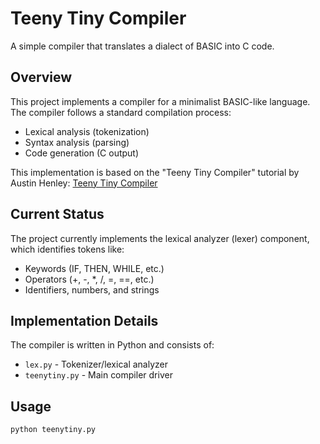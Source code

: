 # Teeny Tiny Compiler

A simple compiler that translates a dialect of BASIC into C code.

## Overview

This project implements a compiler for a minimalist BASIC-like language. The compiler follows a standard compilation process:
- Lexical analysis (tokenization)
- Syntax analysis (parsing)
- Code generation (C output)

This implementation is based on the "Teeny Tiny Compiler" tutorial by Austin Henley:
[Teeny Tiny Compiler](https://austinhenley.com/blog/teenytinycompiler1.html)

## Current Status

The project currently implements the lexical analyzer (lexer) component, which identifies tokens like:
- Keywords (IF, THEN, WHILE, etc.)
- Operators (+, -, *, /, =, ==, etc.)
- Identifiers, numbers, and strings

## Implementation Details

The compiler is written in Python and consists of:
- `lex.py` - Tokenizer/lexical analyzer
- `teenytiny.py` - Main compiler driver




## Usage

```python
python teenytiny.py 

